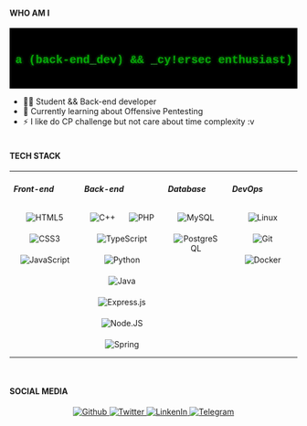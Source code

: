 <h4>WHO AM I</h4>
<img src="./header.gif" alt="Header" align="center"/>

- 👨‍💻 Student && Back-end developer
- 🌱 Currently learning about Offensive Pentesting
- ⚡ I like do CP challenge but not care about time complexity :v
<br/><br/>

<h4>TECH STACK</h4>
<table>
	<tr>
		<td valign="top" width="25%">
			<h5>Front-end</h5>
			<div align="center">
				<img style="margin: 10px;" src="https://cdn.jsdelivr.net/npm/simple-icons@3.13.0/icons/html5.svg" alt="HTML5" height="50" />
				<img style="margin: 10px;" src="https://cdn.jsdelivr.net/npm/simple-icons@3.13.0/icons/css3.svg" alt="CSS3" height="50" />
				<img style="margin: 10px;" src="https://cdn.jsdelivr.net/npm/simple-icons@3.13.0/icons/javascript.svg" alt="JavaScript" height="50" />
			</div>
		</td>
		<td valign="top" width="30%">
			<h5>Back-end</h5>
			<div align="center">
				<img style="margin: 10px;" src="https://cdn.jsdelivr.net/npm/simple-icons@6.7.0/icons/cplusplus.svg" alt="C++" height="50" />
				<img style="margin: 10px;" src="https://cdn.jsdelivr.net/npm/simple-icons@6.7.0/icons/php.svg" alt="PHP" height="50" />
				<img style="margin: 10px;" src="https://cdn.jsdelivr.net/npm/simple-icons@6.7.0/icons/typescript.svg" alt="TypeScript" height="50" />
				<img style="margin: 10px;" src="https://cdn.jsdelivr.net/npm/simple-icons@6.7.0/icons/python.svg" alt="Python" height="50" />
				<img style="margin: 10px;" src="https://cdn.jsdelivr.net/npm/simple-icons@6.7.0/icons/java.svg" alt="Java" height="50"/>
				<img style="margin: 10px;" src="https://cdn.jsdelivr.net/npm/simple-icons@6.7.0/icons/express.svg" alt="Express.js" height="50"/>
				<img style="margin: 10px;" src="https://cdn.jsdelivr.net/npm/simple-icons@6.7.0/icons/nodedotjs.svg" alt="Node.JS" height="50"/>
				<img style="margin: 10px;" src="https://cdn.jsdelivr.net/npm/simple-icons@6.7.0/icons/spring.svg" alt="Spring" height="50"/>
			</div>
		</td>
		<td valign="top" width="20%">
			<h5>Database</h5>
			<div align="center">
				<img style="margin: 10px;" src="https://cdn.jsdelivr.net/npm/simple-icons@6.7.0/icons/mysql.svg" alt="MySQL" height="50"/>
				<img style="margin: 10px;" src="https://cdn.jsdelivr.net/npm/simple-icons@6.7.0/icons/postgresql.svg" alt="PostgreSQL" height="50"/>
			</div>
		</td>
		<td valign="top" width="30%">
			<h5>DevOps</h5>
			<div align="center">
				<img style="margin: 10px;" src="https://cdn.jsdelivr.net/npm/simple-icons@6.7.0/icons/linux.svg" alt="Linux" height="50"/>
				<img style="margin: 10px;" src="https://cdn.jsdelivr.net/npm/simple-icons@6.7.0/icons/git.svg" alt="Git" height="50"/>
				<img style="margin: 10px;" src="https://cdn.jsdelivr.net/npm/simple-icons@6.7.0/icons/docker.svg" alt="Docker" height="50"/>
			</div>
		</td>
	</tr>
</table>
<br/>

<h4>SOCIAL MEDIA</h4>
<div align="center">
	<a href="https://github.com/wahoyuz" target="_blank">
		<img src="https://img.shields.io/badge/github-%2324292e.svg?&style=flat&logo=github&logoColor=white" alt="Github" style="margin-bottom: 5px;"/>
	</a>
	<a href="https://twitter.com/wahoyuz/" target="_blank">
		<img src="https://img.shields.io/badge/twitter-%2300acee.svg?&style=flat&logo=twitter&logoColor=white" alt=Twitter style="margin-bottom: 5px;"/>
	</a>
	<a href="https://www.linkedin.com/in/wahyu-priambodo-4b12aa209/" target="_blank">
		<img src="https://img.shields.io/badge/linkedin-%231E77B5.svg?&style=flat&logo=linkedin&logoColor=white" alt="LinkenIn" style="margin-bottom: 5px;"/>
	</a>
	<a href="https://t.me/wahoyuz" target="_blank">
		<img src="https://img.shields.io/badge/telegram-1572A1?logo=telegram&style=flat&logoColor=white" alt="Telegram" style="margin-bottom: 5px;"/>
	</a>
</div>